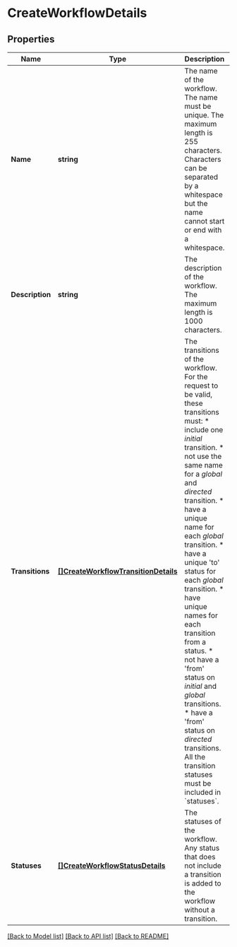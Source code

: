 # CreateWorkflowDetails

## Properties
Name | Type | Description | Notes
------------ | ------------- | ------------- | -------------
**Name** | **string** | The name of the workflow. The name must be unique. The maximum length is 255 characters. Characters can be separated by a whitespace but the name cannot start or end with a whitespace. | [default to null]
**Description** | **string** | The description of the workflow. The maximum length is 1000 characters. | [optional] [default to null]
**Transitions** | [**[]CreateWorkflowTransitionDetails**](CreateWorkflowTransitionDetails.md) | The transitions of the workflow. For the request to be valid, these transitions must:   *  include one *initial* transition.  *  not use the same name for a *global* and *directed* transition.  *  have a unique name for each *global* transition.  *  have a unique &#x27;to&#x27; status for each *global* transition.  *  have unique names for each transition from a status.  *  not have a &#x27;from&#x27; status on *initial* and *global* transitions.  *  have a &#x27;from&#x27; status on *directed* transitions.  All the transition statuses must be included in &#x60;statuses&#x60;. | [default to null]
**Statuses** | [**[]CreateWorkflowStatusDetails**](CreateWorkflowStatusDetails.md) | The statuses of the workflow. Any status that does not include a transition is added to the workflow without a transition. | [default to null]

[[Back to Model list]](../README.md#documentation-for-models) [[Back to API list]](../README.md#documentation-for-api-endpoints) [[Back to README]](../README.md)

